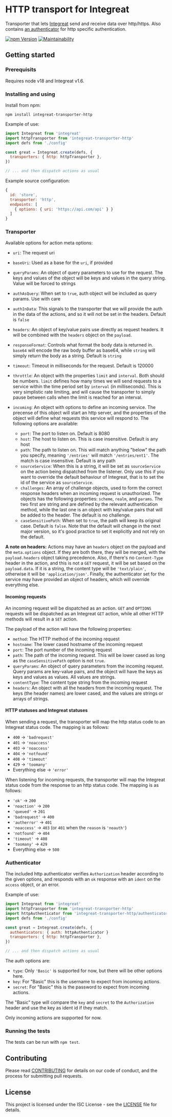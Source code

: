 # HTTP transport for Integreat

Transporter that lets
[Integreat](https://github.com/integreat-io/integreat) send and receive data
over http/https. Also contains [an authenticator](#authenticator) for http
specific authentication.

[![npm Version](https://img.shields.io/npm/v/integreat-transporter-http.svg)](https://www.npmjs.com/package/integreat-transporter-http)
[![Maintainability](https://api.codeclimate.com/v1/badges/6abe9cf4601fe08a18b8/maintainability)](https://codeclimate.com/github/integreat-io/integreat-transporter-http/maintainability)

## Getting started

### Prerequisits

Requires node v18 and Integreat v1.6.

### Installing and using

Install from npm:

```
npm install integreat-transporter-http
```

Example of use:

```javascript
import Integreat from 'integreat'
import httpTransporter from 'integreat-transporter-http'
import defs from './config'

const great = Integreat.create(defs, {
  transporters: { http: httpTransporter },
})

// ... and then dispatch actions as usual
```

Example source configuration:

```javascript
{
  id: 'store',
  transporter: 'http',
  endpoints: [
    { options: { uri: 'https://api.com/api' } }
  ]
}
```

### Transporter

Available options for action meta options:

- `uri`: The request uri
- `baseUri`: Used as a base for the `uri`, if provided
- `queryParams`: An object of query parameters to use for the request. The
  keys and values of the object will be keys and values in the query string.
  Value will be forced to strings
- `authAsQuery`: When set to `true`, auth object will be included as query
  params. Use with care
- `authInData`: This signals to the transporter that we will provide the auth
  in the data of the actions, and so it will not be set in the headers. Default
  is `false`
- `headers`: An object of key/value pairs use directly as request headers. It
  will be combined with the `headers` object on the `payload`.
- `responseFormat`: Controls what format the body data is returned in. `base64`
  will encode the raw body buffer as base64, while `string` will simply return
  the body as a string. Default is `string`
- `timeout`: Timeout in milliseconds for the request. Default is 120000
- `throttle`: An object with the properties `limit` and `interval`. Both should
  be numbers. `limit` defines how many times we will send requests to a
  service within the time period set by `interval` (in milliseconds). This is
  very simplistic rate limiting, and will cause the transporter to simply pause
  between calls when the limit is reached for an interval.

- `incoming`: An object with options to define an incoming service. The
  precense of this object will start an http server, and the properties of the
  object will define what requests this service will respond to. The following
  options are available:
  - `port`: The port to listen on. Default is 8080
  - `host`: The host to listen on. This is case insensitive. Default is any
    host
  - `path`: The path to listen on. This will match anything "below" the path
    you specify, meaning `'/entries'` will match `'/entries/ent1'`. The match
    is case insensitive. Default is any path
  - `sourceService`: When this is a string, it will be set as `sourceService`
    on the action being dispatched from the listener. Only use this if you
    want to override the default behaviour of Integreat, that is to set the id
    of the service as `sourceService`.
  - `challenges`: An array of challenge objects, used to form the correct
    response headers when an incoming request is unauthorized. The objects has
    the following properties: `scheme`, `realm`, and `params`. The two first
    are string and are defined by the relevant authentication method, while
    the last one is an object with key/value pairs that will be added to the
    header. The default is no challenge.
  - `caseSensitivePath`: When set to `true`, the path will keep its original
    case. Default is `false`. Note that the default will change in the next
    major version, so it's good practice to set it explicitly and not rely on
    the default.

**A note on headers:** Actions may have an `headers` object on the payload and
the `meta.options` object. If they are both there, they will be merged, with
the `payload.headers` object taking precedence. Also, if there's no
`Content-Type` header in the action, and this is not a `GET` request, it will
be set based on the `payload.data`. If it is a string, the content type will
be `'text/plain'`, otherwise it will be `'application/json'`. Finally, the
authenticator set for the service may have provided an object of headers,
which will override everything else.

#### Incoming requests

An incoming request will be dispatched as an action. `GET` and `OPTIONS`
requests will be dispatched as an Integreat `GET` action, while all other HTTP
methods will result in a `SET` action.

The payload of the action will have the following properties:

- `method`: The HTTP method of the incoming request
- `hostname`: The lower cased hostname of the incoming request
- `port`: The port number of the incoming request
- `path`: The path of the incoming request. This will be lower cased as long as
  the `caseSensitivePath` option is not `true`.
- `queryParams`: An object of query parameters from the incoming request. Query
  params are key-value pairs, and the object will have the keys as keys and
  values as values. All values are strings.
- `contentType`: The content type string from the incoming request
- `headers`: An object with all the headers from the incoming request. The keys
  (the header names) are lower cased, and the values are strings or arrays of
  strings.

#### HTTP statuses and Integreat statuses

When sending a request, the transporter will map the http status code to an
Integreat status code. The mapping is as follows:

- `400` -> `'badrequest'`
- `401` -> `'noaccess'`
- `403` -> `'noaccess'`
- `404` -> `'notfound'`
- `408` -> `'timeout'`
- `429` -> `'toomany'`
- Everything else -> `'error'`

When listening for incoming requests, the transporter will map the Integreat
status code from the response to an http status code. The mapping is as
follows:

- `'ok'` -> `200`
- `'noaction'` -> `200`
- `'queued'` -> `201`
- `'badrequest'` -> `400`
- `'autherror'` -> `401`
- `'noaccess'` -> `403` (or `401` when the `reason` is `'noauth'`)
- `'notfound'` -> `404`
- `'timeout'` -> `408`
- `'toomany'` -> `429`
- Everything else -> `500`

### Authenticator

The included http authenticator verifies `Authorization` header according to
the given options, and responds with an `ok` response with an `ident` on the
`access` object, or an error.

Example of use:

```javascript
import Integreat from 'integreat'
import httpTransporter from 'integreat-transporter-http'
import httpAuthenticator from 'integreat-transporter-http/authenticator.js'
import defs from './config'

const great = Integreat.create(defs, {
  authenticators: { auth: httpAuthenticator }
  transporters: { http: httpTransporter },
})

// ... and then dispatch actions as usual
```

The auth options are:

- `type`: Only `'Basic'` is supported for now, but there will be other options
  here.
- `key`: For "Basic" this is the username to expect from incoming actions.
- `secret`: For "Basic" this is the password to expect from incoming actions.

The "Basic" type will compare the `key` and `secret` to the `Authorization`
header and use the key as ident id if they match.

Only incoming actions are supported for now.

### Running the tests

The tests can be run with `npm test`.

## Contributing

Please read
[CONTRIBUTING](https://github.com/integreat-io/integreat/blob/master/CONTRIBUTING.md)
for details on our code of conduct, and the process for submitting pull
requests.

## License

This project is licensed under the ISC License - see the
[LICENSE](https://github.com/integreat-io/integreat/blob/master/LICENSE)
file for details.
